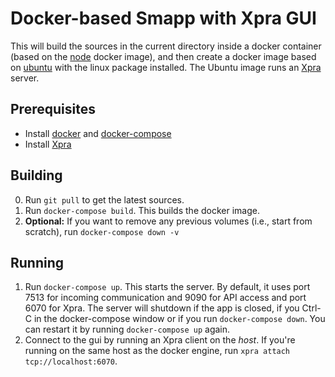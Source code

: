 # Docker-based Smapp with Xpra GUI

This will build the sources in the current directory inside a docker container (based on the [node](https://hub.docker.com/_/node/) docker image), and then create a docker image based on [ubuntu](https://hub.docker.com/_/ubuntu/) with the linux package installed. The Ubuntu image runs an [Xpra](https://xpra.org/) server.

## Prerequisites

* Install [docker](https://docs.docker.com/install/) and [docker-compose](https://docs.docker.com/compose/install/)
* Install [Xpra](https://xpra.org/trac/wiki/Download)


## Building

0. Run `git pull` to get the latest sources.
1. Run `docker-compose build`. This builds the docker image.
2. **Optional:** If you want to remove any previous volumes (i.e., start from scratch), run `docker-compose down -v`

## Running

1. Run `docker-compose up`. 
  This starts the server. By default, it uses port 7513 for incoming communication and 9090 for API access and port 6070 for Xpra. The server will shutdown if the app is closed, if you Ctrl-C in the docker-compose window or if you run `docker-compose down`.  You can restart it by running `docker-compose up` again.
2. Connect to the gui by running an Xpra client on the *host*.  If you're running on the same host as the docker engine, run `xpra attach tcp://localhost:6070`. 





